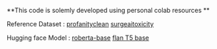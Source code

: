 **This code is solemly developed using personal colab resources **

Reference Dataset : 
[profanityclean](https://huggingface.co/datasets/tarekziade/profanity-clean)
[surgeaitoxicity](https://github.com/surge-ai/toxicity/blob/main/toxicity_en.csv)

Hugging face Model : 
[roberta-base](https://huggingface.co/FacebookAI/roberta-base)
[flan T5 base](https://huggingface.co/google/flan-t5-base)
